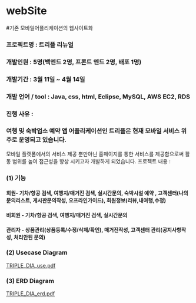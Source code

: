 # webSite
#기존 모바일어플리케이션의 웹사이트화  
  
### 프로젝트명 : 트리플 리뉴얼  
### 개발인원 : 5명(백엔드 2명, 프론트 엔드 2명, 배포 1명)  
### 개발기간 : 3월 11일 ~ 4월 14일  
### 개발 언어 / tool : Java, css, html, Eclipse, MySQL, AWS EC2, RDS  
### 진행 사유 :   
### 여행 및 숙박업소 예약 앱 어플리케이션인 트리플은 현재 모바일 서비스 위주로 운영되고 있습니다. 
모바일 플랫폼에서의 서비스 제공 뿐만아닌 홈페이지를 통한 서비스를 제공함으로써 활동 범위를 높여 접근성을 향상 시키고자 개발하게 되었습니다. 
프로젝트 내용 :   
### (1) 기능   
#### 회원- 기차/항공 검색, 여행지/매거진 검색, 실시간문의, 숙박시설 예약 , 고객센터(나의 문의리스트, 게시판문의작성, 오프라인가이드), 회원정보(리뷰,내여행,수정)  
#### 비회원 - 기차/항공 검색, 여행지/매거진 검색, 실시간문의  
#### 관리자 - 상품관리(상품등록/수정/삭제/확인), 매거진작성, 고객센터 관리(공지사항작성, 처리안된 문의)  
### (2) Usecase Diagram  
[TRIPLE_DIA_use.pdf](https://github.com/kimtaeyeon10/webSite/files/8852381/TRIPLE_DIA_use.pdf)
  
### (3) ERD Diagram  
[TRIPLE_DIA_erd.pdf](https://github.com/kimtaeyeon10/webSite/files/8852383/TRIPLE_DIA_erd.pdf)
